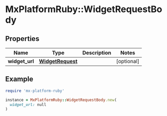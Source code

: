 # MxPlatformRuby::WidgetRequestBody

## Properties

| Name | Type | Description | Notes |
| ---- | ---- | ----------- | ----- |
| **widget_url** | [**WidgetRequest**](WidgetRequest.md) |  | [optional] |

## Example

```ruby
require 'mx-platform-ruby'

instance = MxPlatformRuby::WidgetRequestBody.new(
  widget_url: null
)
```

